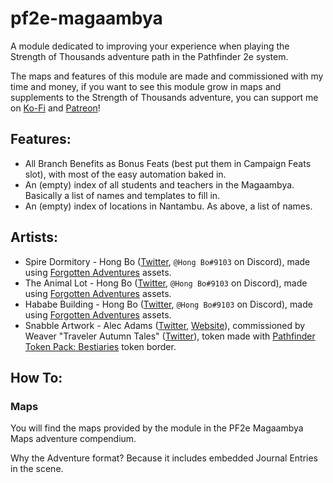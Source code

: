 # pf2e-magaambya
A module dedicated to improving your experience when playing the Strength of Thousands adventure path in the Pathfinder 2e system.

The maps and features of this module are made and commissioned with my time and money, if you want to see this module grow in maps and supplements to the Strength of Thousands adventure, you can support me on [Ko-Fi](https://ko-fi.com/mrvauxs) and [Patreon](https://patreon.com/mrvauxs)!

## Features:
- All Branch Benefits as Bonus Feats (best put them in Campaign Feats slot), with most of the easy automation baked in.
- An (empty) index of all students and teachers in the Magaambya. Basically a list of names and templates to fill in.
- An (empty) index of locations in Nantambu. As above, a list of names.

## Artists:
- Spire Dormitory - Hong Bo ([Twitter](https://twitter.com/HongBoContact), `@Hong Bo#9103` on Discord), made using [Forgotten Adventures](www.forgotten-adventures.net) assets.
- The Animal Lot - Hong Bo ([Twitter](https://twitter.com/HongBoContact), `@Hong Bo#9103` on Discord), made using [Forgotten Adventures](www.forgotten-adventures.net) assets.
- Hababe Building - Hong Bo ([Twitter](https://twitter.com/HongBoContact), `@Hong Bo#9103` on Discord), made using [Forgotten Adventures](www.forgotten-adventures.net) assets.
- Snabble Artwork - Alec Adams ([Twitter](https://twitter.com/Alec_Adams), [Website](https://www.alecadamsart.com/)), commissioned by Weaver "Traveler Autumn Tales" ([Twitter](https://twitter.com/TravlrAutmTales)), token made with [Pathfinder Token Pack: Bestiaries](https://foundryvtt.com/packages/pf2e-tokens-bestiaries) token border.

## How To:
### Maps
You will find the maps provided by the module in the PF2e Magaambya Maps adventure compendium.

Why the Adventure format? Because it includes embedded Journal Entries in the scene.
